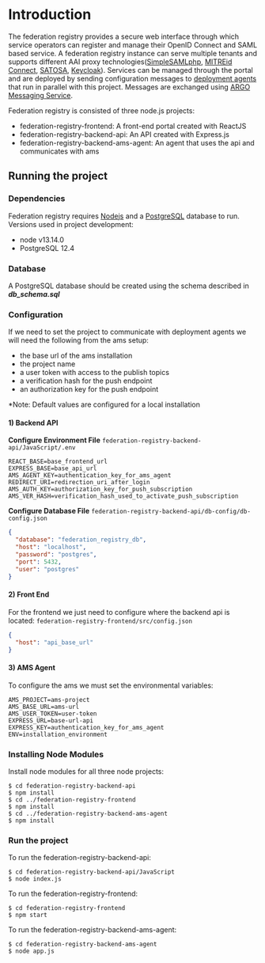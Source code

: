 # Introduction

The federation registry provides a secure web interface through which service operators can register and manage their
OpenID Connect and SAML based service. A federation registry instance can serve multiple tenants and supports different
AAI proxy technologies([SimpleSAMLphp](https://simplesamlphp.org/), [MITREid Connect](https://github.com/mitreid-connect/),
[SATOSA](https://daasi.de/en/satosa-a-modular-proxy/), [Keycloak](https://www.keycloak.org/)). Services can be managed
through the portal and are deployed by sending configuration messages to [deployment agents](https://github.com/rciam/rciam-federation-registry-agent)
that run in parallel with this project. Messages are exchanged using [ARGO Messaging Service](https://grnet.gr/en/services/computing-and-storage-services/argo-messaging-service/).

Federation registry is consisted of three node.js projects:

- federation-registry-frontend: A front-end portal created with ReactJS
- federation-registry-backend-api: An API created with Express.js
- federation-registry-backend-ams-agent: An agent that uses the api and communicates with ams

## Running the project

### Dependencies

Federation registry requires [Nodejs](https://nodejs.org/en/) and a [PostgreSQL](https://www.postgresql.org/) database
to run.
Versions used in project development:

- node v13.14.0
- PostgreSQL 12.4

### Database

A PostgreSQL database should be created using the schema described in **_db_schema.sql_**

### Configuration

If we need to set the project to communicate with deployment agents we will need the following from the ams setup:

- the base url of the ams installation
- the project name
- a user token with access to the publish topics
- a verification hash for the push endpoint
- an authorization key for the push endpoint

\*Note: Default values are configured for a local installation

#### 1) Backend API

**Configure Environment File**
`federation-registry-backend-api/JavaScript/.env`

```shell
REACT_BASE=base_frontend_url
EXPRESS_BASE=base_api_url
AMS_AGENT_KEY=authentication_key_for_ams_agent
REDIRECT_URI=redirection_uri_after_login
AMS_AUTH_KEY=authorization_key_for_push_subscription
AMS_VER_HASH=verification_hash_used_to_activate_push_subscription
```

**Configure Database File**
`federation-registry-backend-api/db-config/db-config.json`

```json
{
  "database": "federation_registry_db",
  "host": "localhost",
  "password": "postgres",
  "port": 5432,
  "user": "postgres"
}
```

#### 2) Front End

For the frontend we just need to configure where the backend api is located:
`federation-registry-frontend/src/config.json`

```json
{
  "host": "api_base_url"
}
```

#### **3) AMS Agent**

To configure the ams we must set the environmental variables:

```shell
AMS_PROJECT=ams-project
AMS_BASE_URL=ams-url
AMS_USER_TOKEN=user-token
EXPRESS_URL=base-url-api
EXPRESS_KEY=authentication_key_for_ams_agent
ENV=installation_environment
```

### Installing Node Modules

Install node modules for all three node projects:

```shell
$ cd federation-registry-backend-api
$ npm install
$ cd ../federation-registry-frontend
$ npm install
$ cd ../federation-registry-backend-ams-agent
$ npm install
```

### Run the project

To run the federation-registry-backend-api:

```shell
$ cd federation-registry-backend-api/JavaScript
$ node index.js
```

To run the federation-registry-frontend:

```shell
$ cd federation-registry-frontend
$ npm start
```

To run the federation-registry-backend-ams-agent:

```shell
$ cd federation-registry-backend-ams-agent
$ node app.js
```

